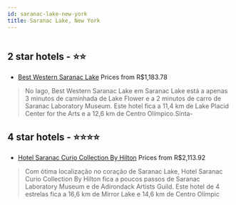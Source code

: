 ```yaml
---
id: saranac-lake-new-york
title: Saranac Lake, New York
---
```


<center><img src="https://i.travelapi.com/hotels/17000000/16820000/16817200/16817106/260f0e16_z.jpg" alt="" /></center>


##  2 star hotels - ⭐️⭐️

-    [Best Western Saranac Lake](https://www.hurb.com/br/aud/https://www.hurb.com/br/hotels/saranac-lake/best-western-saranac-lake-HT-VQSK?cmp=18055) Prices from R$1,183.78
   > No lago, Best Western Saranac Lake em Saranac Lake está a apenas 3 minutos de caminhada de Lake Flower e a 2 minutos de carro de Saranac Laboratory Museum.  Este hotel fica a 11,4 km de Lake Placid Center for the Arts e a 12,6 km de Centro Olímpico.Sinta-

##  4 star hotels - ⭐️⭐️⭐️⭐️

-    [Hotel Saranac Curio Collection By Hilton](https://www.hurb.com/br/aud/https://www.hurb.com/br/hotels/saranac-lake/hotel-saranac-curio-collection-by-hilton-HT-GMTN?cmp=18055) Prices from R$2,113.92
   > Com ótima localização no coração de Saranac Lake, Hotel Saranac Curio Collection By Hilton fica a poucos passos de Saranac Laboratory Museum e de Adirondack Artists Guild.  Este hotel de 4 estrelas fica a 16,6 km de Mirror Lake e 14,6 km de Centro Olímpic
